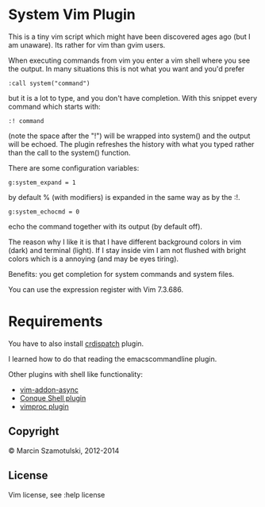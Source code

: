 # System Vim Plugin

This is a tiny vim script which might have been discovered ages ago (but I am
unaware). Its rather for vim than gvim users.

When executing commands from vim you enter a vim shell where you see the
output. In many situations this is not what you want and you'd prefer 

    :call system("command")

but it is a lot to type, and you don't have completion. With this snippet
every command which starts with:

    :! command

(note the space after the "!") will be wrapped into system() and the output will be
echoed. The plugin refreshes the history with what you typed rather than the
call to the system() function.

There are some configuration variables:

    g:system_expand = 1

by default % (with modifiers) is expanded in the same way as by the :!.

    g:system_echocmd = 0

echo the command together with its output (by default off).

The reason why I like it is that I have different background colors in vim
(dark) and terminal (light). If I stay inside vim I am not flushed with
bright colors which is a annoying (and may be eyes tiring).

Benefits: you get completion for system commands and system files.

You can use the expression register with Vim 7.3.686.


# Requirements
You have to also install [crdispatch](https://github.com/coot/CRDispatcher)
plugin.

I learned how to do that reading the emacscommandline plugin.

Other plugins with shell like functionality:
* [vim-addon-async](https://github.com/MarcWeber/vim-addon-async)
* [Conque Shell plugin](http://code.google.com/p/conque)
* [vimproc plugin](http://github.com/Shougo/vimproc/tree/master/doc/vimproc.txt)


## Copyright
© Marcin Szamotulski, 2012-2014

## License
Vim license, see :help license
